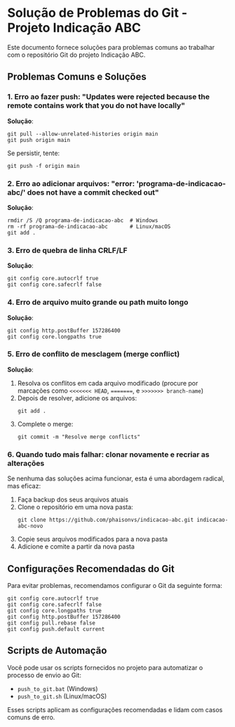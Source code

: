 # Solução de Problemas do Git - Projeto Indicação ABC

Este documento fornece soluções para problemas comuns ao trabalhar com o repositório Git do projeto Indicação ABC.

## Problemas Comuns e Soluções

### 1. Erro ao fazer push: "Updates were rejected because the remote contains work that you do not have locally"

**Solução**:

```
git pull --allow-unrelated-histories origin main
git push origin main
```

Se persistir, tente:

```
git push -f origin main
```

### 2. Erro ao adicionar arquivos: "error: 'programa-de-indicacao-abc/' does not have a commit checked out"

**Solução**:

```
rmdir /S /Q programa-de-indicacao-abc  # Windows
rm -rf programa-de-indicacao-abc       # Linux/macOS
git add .
```

### 3. Erro de quebra de linha CRLF/LF

**Solução**:

```
git config core.autocrlf true
git config core.safecrlf false
```

### 4. Erro de arquivo muito grande ou path muito longo

**Solução**:

```
git config http.postBuffer 157286400
git config core.longpaths true
```

### 5. Erro de conflito de mesclagem (merge conflict)

**Solução**:

1. Resolva os conflitos em cada arquivo modificado (procure por marcações como `<<<<<<< HEAD`, `=======`, e `>>>>>>> branch-name`)
2. Depois de resolver, adicione os arquivos:
   ```
   git add .
   ```
3. Complete o merge:
   ```
   git commit -m "Resolve merge conflicts"
   ```

### 6. Quando tudo mais falhar: clonar novamente e recriar as alterações

Se nenhuma das soluções acima funcionar, esta é uma abordagem radical, mas eficaz:

1. Faça backup dos seus arquivos atuais
2. Clone o repositório em uma nova pasta:
   ```
   git clone https://github.com/phaisonvs/indicacao-abc.git indicacao-abc-novo
   ```
3. Copie seus arquivos modificados para a nova pasta
4. Adicione e comite a partir da nova pasta

## Configurações Recomendadas do Git

Para evitar problemas, recomendamos configurar o Git da seguinte forma:

```
git config core.autocrlf true
git config core.safecrlf false
git config core.longpaths true
git config http.postBuffer 157286400
git config pull.rebase false
git config push.default current
```

## Scripts de Automação

Você pode usar os scripts fornecidos no projeto para automatizar o processo de envio ao Git:

- `push_to_git.bat` (Windows)
- `push_to_git.sh` (Linux/macOS)

Esses scripts aplicam as configurações recomendadas e lidam com casos comuns de erro.
